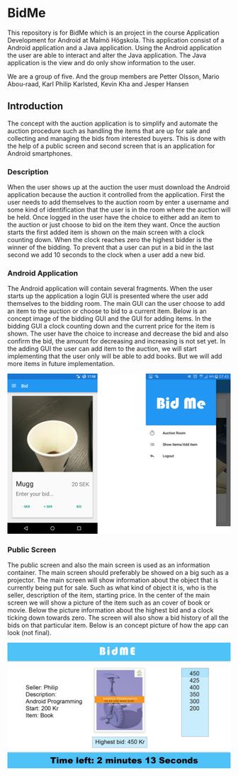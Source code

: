 # BidMe

This repository is for BidMe which is an project in the course Application Development for Android at Malmö Högskola.
This application consist of a Android application and a Java application. Using the Android application the user are able to interact and alter the Java application. The Java application is the view and do only show information to the user.

We are a group of five. And the group members are Petter Olsson, Mario Abou-raad, Karl Philip Karlsted, Kevin Kha and Jesper Hansen


## Introduction
The concept with the auction application is to simplify and automate the auction procedure such as handling the items that are up for sale and collecting and managing the bids from interested buyers. This is done with the help of a public screen and second screen that is an application for Android smartphones.

### Description
When the user shows up at the auction the user must download the Android application because the auction it controlled from the application. First the user needs to add themselves to the auction room by enter a username and some kind of identification that the user is in the room where the auction will be held. Once logged in the user have the choice to either add an item to the auction or just choose to bid on the item they want. Once the auction starts the first added item is shown on the main screen with a clock counting down. When the clock reaches zero the highest bidder is the winner of the bidding. To prevent that a user can put in a bid in the last second we add 10 seconds to the clock when a user add a new bid.  

### Android Application 
The Android application will contain several fragments. When the user starts up the application a login GUI is presented where the user add themselves to the bidding room. The main GUI can the user choose to add an item to the auction or choose to bid to a current item. Below is an concept image of the bidding GUI and the GUI for adding items. In the bidding GUI a clock counting down and the current price for the item is shown. The user have the choice to increase and decrease the bid and also confirm the bid, the amount for decreasing and increasing is not set yet. In the adding GUI the user can add item to the auction, we will start implementing that the user only will be able to add books. But we will add more items in future implementation.

![Android Screen](https://github.com/FriendlyAppDA401A/BidMe/blob/master/images/bidme_item.png)

### Public Screen
The public screen and also the main screen is used as an information container. The main screen should preferably be showed on a big such as a projector. The main screen will show information about the object that is currently being put for sale. Such as what kind of object it is, who is the seller, description of the item, starting price. In the center of the main screen we will show a picture of the item such as an cover of book or movie. Below the picture information about the highest bid and a clock ticking down towards zero. The screen will also show a bid history of all the bids on that particular item.
Below is an concept picture of how the app can look (not final).

![Main Screen](https://github.com/FriendlyAppDA401A/BidMe/blob/master/images/mainScreen.jpg)


   
